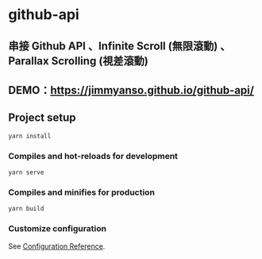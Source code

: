 # github-api

## 串接 Github API 、Infinite Scroll (無限滾動) 、Parallax Scrolling (視差滾動)

## DEMO：https://jimmyanso.github.io/github-api/

## Project setup
```
yarn install
```

### Compiles and hot-reloads for development
```
yarn serve
```

### Compiles and minifies for production
```
yarn build
```

### Customize configuration
See [Configuration Reference](https://cli.vuejs.org/config/).
